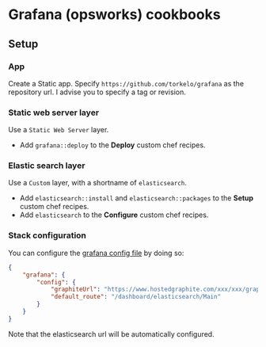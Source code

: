 Grafana (opsworks) cookbooks
============================

Setup
-----

### App

Create a Static app. Specify `https://github.com/torkelo/grafana` as the repository url. I advise you to specify a tag
or revision.

### Static web server layer

Use a `Static Web Server` layer.

- Add `grafana::deploy` to the **Deploy** custom chef recipes.

### Elastic search layer

Use a `Custom` layer, with a shortname of `elasticsearch`.

- Add `elasticsearch::install` and `elasticsearch::packages` to the **Setup** custom chef recipes.
- Add `elasticsearch` to the **Configure** custom chef recipes.

### Stack configuration

You can configure the [grafana config file][grafana_config] by doing so:

```json
{
    "grafana": {
        "config": {
            "graphiteUrl": "https://www.hostedgraphite.com/xxx/xxx/graphite",
            "default_route": "/dashboard/elasticsearch/Main"
        }
    }
}
```

Note that the elasticsearch url will be automatically configured.

[grafana_config]: https://github.com/torkelo/grafana/blob/master/src/config.sample.js
